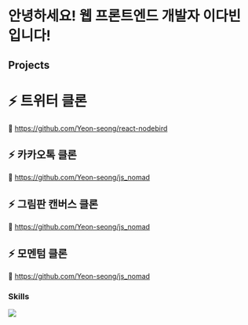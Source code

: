 # 안녕하세요! 웹 프론트엔드 개발자 이다빈 입니다!


## Projects
# ⚡ 트위터 클론
🔗 https://github.com/Yeon-seong/react-nodebird

## ⚡ 카카오톡 클론
🔗 https://github.com/Yeon-seong/js_nomad

## ⚡ 그림판 캔버스 클론
🔗 https://github.com/Yeon-seong/js_nomad

## ⚡ 모멘텀 클론
🔗 https://github.com/Yeon-seong/js_nomad

### Skills
<img src="https://img.shields.io/badge/Android-3DDC84?style=flat-square&logo=Android&logoColor=white"/>
